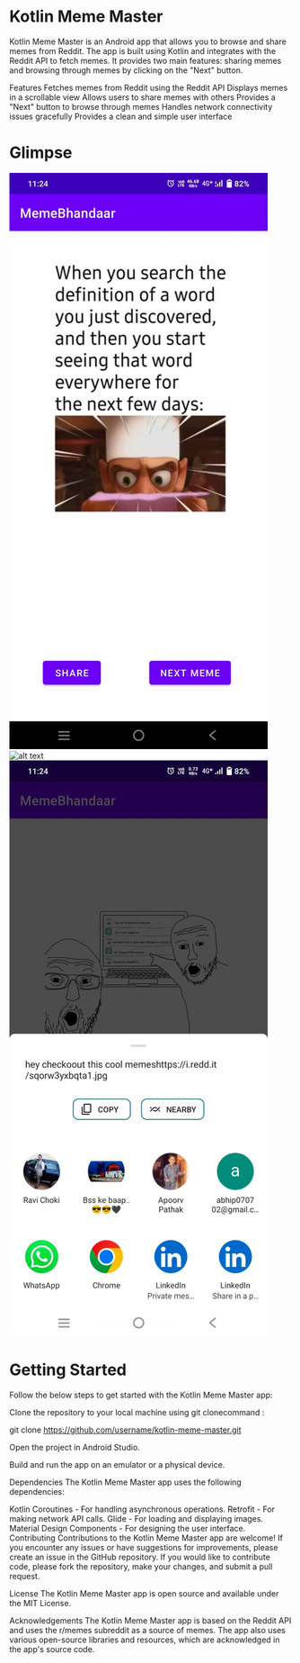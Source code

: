 # Kotlin Meme Master

Kotlin Meme Master is an Android app that allows you to browse and share memes from Reddit. The app is built using Kotlin and integrates with the Reddit API to fetch memes. It provides two main features: sharing memes and browsing through memes by clicking on the "Next" button.

Features
Fetches memes from Reddit using the Reddit API
Displays memes in a scrollable view
Allows users to share memes with others
Provides a "Next" button to browse through memes
Handles network connectivity issues gracefully
Provides a clean and simple user interface

# Glimpse
![alt text](https://github.com/brat-blip/MemeBhandaar/blob/master/1.jpg)
![alt text](http://url/to/img.png)
![alt text](https://github.com/brat-blip/MemeBhandaar/blob/master/2.jpg)


# Getting Started

Follow the below steps to get started with the Kotlin Meme Master app:

Clone the repository to your local machine using git clonecommand :

git clone https://github.com/username/kotlin-meme-master.git

Open the project in Android Studio.



Build and run the app on an emulator or a physical device.

Dependencies
The Kotlin Meme Master app uses the following dependencies:

Kotlin Coroutines - For handling asynchronous operations.
Retrofit - For making network API calls.
Glide - For loading and displaying images.
Material Design Components - For designing the user interface.
Contributing
Contributions to the Kotlin Meme Master app are welcome! If you encounter any issues or have suggestions for improvements, please create an issue in the GitHub repository. If you would like to contribute code, please fork the repository, make your changes, and submit a pull request.

License
The Kotlin Meme Master app is open source and available under the MIT License.

Acknowledgements
The Kotlin Meme Master app is based on the Reddit API and uses the r/memes subreddit as a source of memes. The app also uses various open-source libraries and resources, which are acknowledged in the app's source code.
